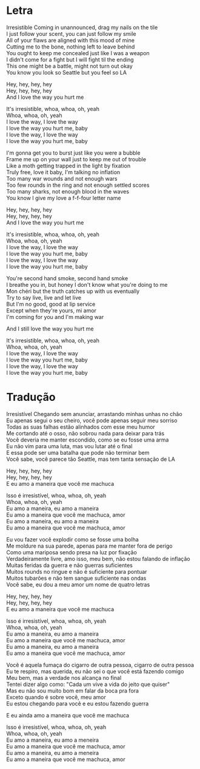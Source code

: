 

# Letra

Irresistible
Coming in unannounced, drag my nails on the tile  
I just follow your scent, you can just follow my smile  
All of your flaws are aligned with this mood of mine  
Cutting me to the bone, nothing left to leave behind  
You ought to keep me concealed just like I was a weapon  
I didn't come for a fight but I will fight til the ending  
This one might be a battle, might not turn out okay  
You know you look so Seattle but you feel so LA

Hey, hey, hey, hey  
Hey, hey, hey, hey  
And I love the way you hurt me

It's irresistible, whoa, whoa, oh, yeah  
Whoa, whoa, oh, yeah  
I love the way, I love the way  
I love the way you hurt me, baby  
I love the way, I love the way  
I love the way you hurt me, baby

I'm gonna get you to burst just like you were a bubble  
Frame me up on your wall just to keep me out of trouble  
Like a moth getting trapped in the light by fixation  
Truly free, love it baby, I'm talking no inflation  
Too many war wounds and not enough wars  
Too few rounds in the ring and not enough settled scores  
Too many sharks, not enough blood in the waves  
You know I give my love a f-f-four letter name

Hey, hey, hey, hey  
Hey, hey, hey, hey  
And I love the way you hurt me

It's irresistible, whoa, whoa, oh, yeah  
Whoa, whoa, oh, yeah  
I love the way, I love the way  
I love the way you hurt me, baby  
I love the way, I love the way  
I love the way you hurt me, baby

You're second hand smoke, second hand smoke  
I breathe you in, but honey I don't know what you're doing to me  
Mon chéri but the truth catches up with us eventually  
Try to say live, live and let live  
But I'm no good, good at lip service  
Except when they're yours, mi amor  
I'm coming for you and I'm making war

And I still love the way you hurt me

It's irresistible, whoa, whoa, oh, yeah  
Whoa, whoa, oh, yeah  
I love the way, I love the way  
I love the way you hurt me, baby  
I love the way, I love the way  
I love the way you hurt me, baby

# Tradução

Irresistível
Chegando sem anunciar, arrastando minhas unhas no chão  
Eu apenas segui o seu cheiro, você pode apenas seguir meu sorriso  
Todas as suas falhas estão alinhados com esse meu humor  
Me cortando até o osso, não sobrou nada para deixar para trás  
Você deveria me manter escondido, como se eu fosse uma arma  
Eu não vim para uma luta, mas vou lutar até o final  
E essa pode ser uma batalha que pode não terminar bem  
Você sabe, você parece tão Seattle, mas tem tanta sensação de LA

Hey, hey, hey, hey  
Hey, hey, hey, hey  
E eu amo a maneira que você me machuca

Isso é irresistível, whoa, whoa, oh, yeah  
Whoa, whoa, oh, yeah  
Eu amo a maneira, eu amo a maneira  
Eu amo a maneira que você me machuca, amor  
Eu amo a maneira, eu amo a maneira  
Eu amo a maneira que você me machuca, amor

Eu vou fazer você explodir como se fosse uma bolha  
Me moldure na sua parede, apenas para me manter fora de perigo  
Como uma mariposa sendo presa na luz por fixação  
Verdadeiramente livre, amo isso, meu bem, não estou falando de inflação  
Muitas feridas da guerra e não guerras suficientes  
Muitos rounds no ringue e não é suficiente para pontuar  
Muitos tubarões e não tem sangue suficiente nas ondas  
Você sabe, eu dou a meu amor um nome de quatro letras

Hey, hey, hey, hey  
Hey, hey, hey, hey  
E eu amo a maneira que você me machuca

Isso é irresistível, whoa, whoa, oh, yeah  
Whoa, whoa, oh, yeah  
Eu amo a maneira, eu amo a maneira  
Eu amo a maneira que você me machuca, amor  
Eu amo a maneira, eu amo a maneira  
Eu amo a maneira que você me machuca, amor

Você é aquela fumaça do cigarro de outra pessoa, cigarro de outra pessoa  
Eu te respiro, mas querida, eu não sei o que você está fazendo comigo  
Meu bem, mas a verdade nos alcança no final  
Tentei dizer algo como: "Cada um vive a vida do jeito que quiser"  
Mas eu não sou muito bom em falar da boca pra fora  
Exceto quando é sobre você, meu amor  
Eu estou chegando para você e eu estou fazendo guerra

E eu ainda amo a maneira que você me machuca

Isso é irresistível, whoa, whoa, oh, yeah  
Whoa, whoa, oh, yeah  
Eu amo a maneira, eu amo a meneira  
Eu amo a maneira que você me machuca, amor  
Eu amo a maneira, eu amo a meneira  
Eu amo a maneira que você me machuca, amor

